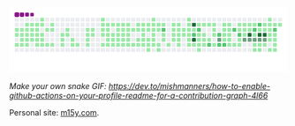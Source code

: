 ![snake GIF](https://github.com/marissamarym/marissamarym/blob/output/github-contribution-grid-snake.gif)

_Make your own snake GIF: https://dev.to/mishmanners/how-to-enable-github-actions-on-your-profile-readme-for-a-contribution-graph-4l66_

Personal site: [m15y.com](https://m15y.com).
